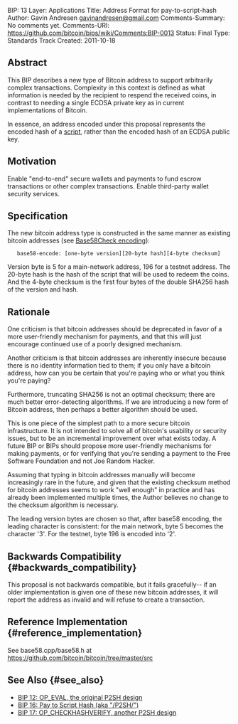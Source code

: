 BIP: 13
Layer: Applications
Title: Address Format for pay-to-script-hash
Author: Gavin Andresen <gavinandresen@gmail.com>
Comments-Summary: No comments yet.
Comments-URI: https://github.com/bitcoin/bips/wiki/Comments:BIP-0013
Status: Final
Type: Standards Track
Created: 2011-10-18

## Abstract

This BIP describes a new type of Bitcoin address to support arbitrarily
complex transactions. Complexity in this context is defined as what
information is needed by the recipient to respend the received coins, in
contrast to needing a single ECDSA private key as in current
implementations of Bitcoin.

In essence, an address encoded under this proposal represents the
encoded hash of a [script](https://en.bitcoin.it/wiki/Script), rather
than the encoded hash of an ECDSA public key.

## Motivation

Enable \"end-to-end\" secure wallets and payments to fund escrow
transactions or other complex transactions. Enable third-party wallet
security services.

## Specification

The new bitcoin address type is constructed in the same manner as
existing bitcoin addresses (see [Base58Check
encoding](https://en.bitcoin.it/Base58Check_encoding)):

`   base58-encode: [one-byte version][20-byte hash][4-byte checksum]`

Version byte is 5 for a main-network address, 196 for a testnet address.
The 20-byte hash is the hash of the script that will be used to redeem
the coins. And the 4-byte checksum is the first four bytes of the double
SHA256 hash of the version and hash.

## Rationale

One criticism is that bitcoin addresses should be deprecated in favor of
a more user-friendly mechanism for payments, and that this will just
encourage continued use of a poorly designed mechanism.

Another criticism is that bitcoin addresses are inherently insecure
because there is no identity information tied to them; if you only have
a bitcoin address, how can you be certain that you\'re paying who or
what you think you\'re paying?

Furthermore, truncating SHA256 is not an optimal checksum; there are
much better error-detecting algorithms. If we are introducing a new form
of Bitcoin address, then perhaps a better algorithm should be used.

This is one piece of the simplest path to a more secure bitcoin
infrastructure. It is not intended to solve all of bitcoin\'s usability
or security issues, but to be an incremental improvement over what
exists today. A future BIP or BIPs should propose more user-friendly
mechanisms for making payments, or for verifying that you\'re sending a
payment to the Free Software Foundation and not Joe Random Hacker.

Assuming that typing in bitcoin addresses manually will become
increasingly rare in the future, and given that the existing checksum
method for bitcoin addresses seems to work \"well enough\" in practice
and has already been implemented multiple times, the Author believes no
change to the checksum algorithm is necessary.

The leading version bytes are chosen so that, after base58 encoding, the
leading character is consistent: for the main network, byte 5 becomes
the character \'3\'. For the testnet, byte 196 is encoded into \'2\'.

## Backwards Compatibility {#backwards_compatibility}

This proposal is not backwards compatible, but it fails gracefully\-- if
an older implementation is given one of these new bitcoin addresses, it
will report the address as invalid and will refuse to create a
transaction.

## Reference Implementation {#reference_implementation}

See base58.cpp/base58.h at
<https://github.com/bitcoin/bitcoin/tree/master/src>

## See Also {#see_also}

-   [BIP 12: OP_EVAL, the original P2SH
design](bip-0012.mediawiki "wikilink")
-   [BIP 16: Pay to Script Hash (aka
\"/P2SH/\")](bip-0016.mediawiki "wikilink")
-   [BIP 17: OP_CHECKHASHVERIFY, another P2SH
design](bip-0017.mediawiki "wikilink")
